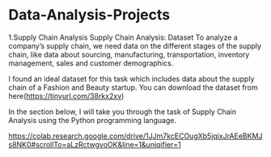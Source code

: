 # Data-Analysis-Projects

1.Supply Chain Analysis
Supply Chain Analysis: Dataset
To analyze a company’s supply chain, we need data on the different stages of the supply chain, like data about sourcing, manufacturing, transportation, inventory management, sales and customer demographics.

I found an ideal dataset for this task which includes data about the supply chain of a Fashion and Beauty startup. You can download the dataset from here(https://tinyurl.com/38rkx2xv)

In the section below, I will take you through the task of Supply Chain Analysis using the Python programming language.

https://colab.research.google.com/drive/1JJm7kcECOugXb5jqixJrAEeBKMJs8NK0#scrollTo=aLzRctwgvoOK&line=1&uniqifier=1
